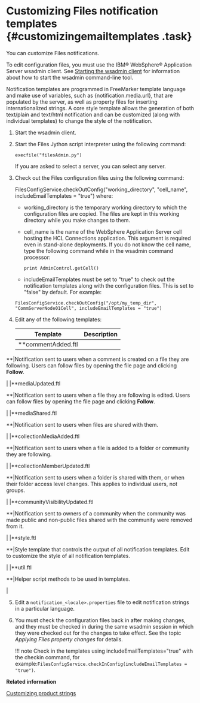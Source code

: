 # Customizing Files notification templates {#customizingemailtemplates .task}

You can customize Files notifications.

To edit configuration files, you must use the IBM® WebSphere® Application Server wsadmin client. See [Starting the wsadmin client](t_admin_wsadmin_starting.md) for information about how to start the wsadmin command-line tool.

Notification templates are programmed in FreeMarker template language and make use of variables, such as \{notification.media.url\}, that are populated by the server, as well as property files for inserting internationalized strings. A core style template allows the generation of both text/plain and text/html notification and can be customized \(along with individual templates\) to change the style of the notification.

1.  Start the wsadmin client.

2.  Start the Files Jython script interpreter using the following command:

    ```
    execfile("filesAdmin.py")
    ```

    If you are asked to select a server, you can select any server.

3.  Check out the Files configuration files using the following command:

    FilesConfigService.checkOutConfig\("working\_directory", "cell\_name", includeEmailTemplates = "true"\) where:

    -   working\_directory is the temporary working directory to which the configuration files are copied. The files are kept in this working directory while you make changes to them.
    -   cell\_name is the name of the WebSphere Application Server cell hosting the HCL Connections application. This argument is required even in stand-alone deployments. If you do not know the cell name, type the following command while in the wsadmin command processor:

        ```
        print AdminControl.getCell()
        ```

    -   includeEmailTemplates must be set to "true" to check out the notification templates along with the configuration files. This is set to "false" by default.
    For example:

    ```
    FilesConfigService.checkOutConfig("/opt/my_temp_dir", "CommServerNode01Cell", includeEmailTemplates = "true")
    ```

4.  Edit any of the following templates:

    |Template|Description|
    |--------|-----------|
    |**commentAdded.ftl

**|Notification sent to users when a comment is created on a file they are following. Users can follow files by opening the file page and clicking **Follow**.

|
    |**mediaUpdated.ftl

**|Notification sent to users when a file they are following is edited. Users can follow files by opening the file page and clicking **Follow**.

|
    |**mediaShared.ftl

**|Notification sent to users when files are shared with them.

|
    |**collectionMediaAdded.ftl

**|Notification sent to users when a file is added to a folder or community they are following.

|
    |**collectionMemberUpdated.ftl

**|Notification sent to users when a folder is shared with them, or when their folder access level changes. This applies to individual users, not groups.

|
    |**communityVisibilityUpdated.ftl

**|Notification sent to owners of a community when the community was made public and non-public files shared with the community were removed from it.

|
    |**style.ftl

**|Style template that controls the output of all notification templates. Edit to customize the style of all notification templates.

|
    |**util.ftl

**|Helper script methods to be used in templates.

|

5.  Edit a `notification_<locale>.properties` file to edit notification strings in a particular language.

6.  You must check the configuration files back in after making changes, and they must be checked in during the same wsadmin session in which they were checked out for the changes to take effect. See the topic *Applying Files property changes* for details.

    !!! note
    Check in the templates using includeEmailTemplates="true" with the checkin command, for example:`FilesConfigService.checkInConfig(includeEmailTemplates = "true")`.


**Related information**  


[Customizing product strings](../customize/t_customize_strings_global.md)

